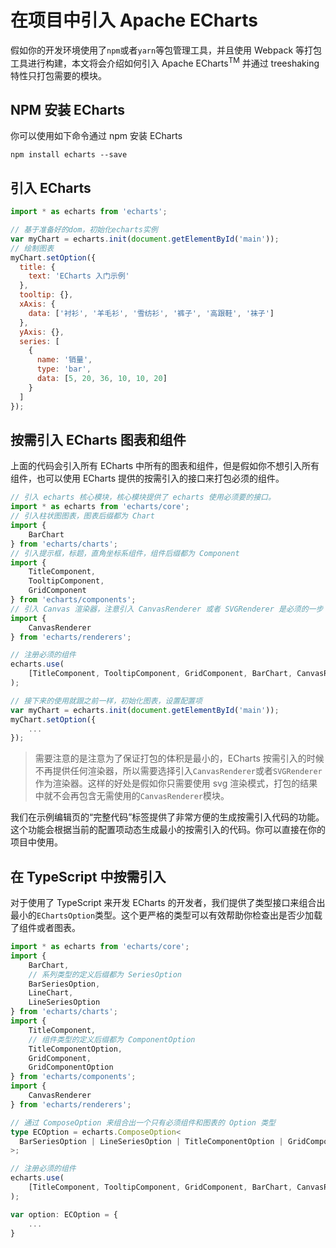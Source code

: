 # 在项目中引入 Apache ECharts

假如你的开发环境使用了`npm`或者`yarn`等包管理工具，并且使用 Webpack 等打包工具进行构建，本文将会介绍如何引入 Apache ECharts<sup>TM</sup> 并通过 treeshaking 特性只打包需要的模块。

## NPM 安装 ECharts

你可以使用如下命令通过 npm 安装 ECharts

```shell
npm install echarts --save
```

## 引入 ECharts

```js
import * as echarts from 'echarts';

// 基于准备好的dom，初始化echarts实例
var myChart = echarts.init(document.getElementById('main'));
// 绘制图表
myChart.setOption({
  title: {
    text: 'ECharts 入门示例'
  },
  tooltip: {},
  xAxis: {
    data: ['衬衫', '羊毛衫', '雪纺衫', '裤子', '高跟鞋', '袜子']
  },
  yAxis: {},
  series: [
    {
      name: '销量',
      type: 'bar',
      data: [5, 20, 36, 10, 10, 20]
    }
  ]
});
```

## 按需引入 ECharts 图表和组件

上面的代码会引入所有 ECharts 中所有的图表和组件，但是假如你不想引入所有组件，也可以使用 ECharts 提供的按需引入的接口来打包必须的组件。

```js
// 引入 echarts 核心模块，核心模块提供了 echarts 使用必须要的接口。
import * as echarts from 'echarts/core';
// 引入柱状图图表，图表后缀都为 Chart
import {
    BarChart
} from 'echarts/charts';
// 引入提示框，标题，直角坐标系组件，组件后缀都为 Component
import {
    TitleComponent,
    TooltipComponent,
    GridComponent
} from 'echarts/components';
// 引入 Canvas 渲染器，注意引入 CanvasRenderer 或者 SVGRenderer 是必须的一步
import {
    CanvasRenderer
} from 'echarts/renderers';

// 注册必须的组件
echarts.use(
    [TitleComponent, TooltipComponent, GridComponent, BarChart, CanvasRenderer]
);

// 接下来的使用就跟之前一样，初始化图表，设置配置项
var myChart = echarts.init(document.getElementById('main'));
myChart.setOption({
    ...
});
```

> 需要注意的是注意为了保证打包的体积是最小的，ECharts 按需引入的时候不再提供任何渲染器，所以需要选择引入`CanvasRenderer`或者`SVGRenderer`作为渲染器。这样的好处是假如你只需要使用 svg 渲染模式，打包的结果中就不会再包含无需使用的`CanvasRenderer`模块。

我们在示例编辑页的“完整代码”标签提供了非常方便的生成按需引入代码的功能。这个功能会根据当前的配置项动态生成最小的按需引入的代码。你可以直接在你的项目中使用。

## 在 TypeScript 中按需引入

对于使用了 TypeScript 来开发 ECharts 的开发者，我们提供了类型接口来组合出最小的`EChartsOption`类型。这个更严格的类型可以有效帮助你检查出是否少加载了组件或者图表。

```ts
import * as echarts from 'echarts/core';
import {
    BarChart,
    // 系列类型的定义后缀都为 SeriesOption
    BarSeriesOption,
    LineChart,
    LineSeriesOption
} from 'echarts/charts';
import {
    TitleComponent,
    // 组件类型的定义后缀都为 ComponentOption
    TitleComponentOption,
    GridComponent,
    GridComponentOption
} from 'echarts/components';
import {
    CanvasRenderer
} from 'echarts/renderers';

// 通过 ComposeOption 来组合出一个只有必须组件和图表的 Option 类型
type ECOption = echarts.ComposeOption<
  BarSeriesOption | LineSeriesOption | TitleComponentOption | GridComponentOption
>;

// 注册必须的组件
echarts.use(
    [TitleComponent, TooltipComponent, GridComponent, BarChart, CanvasRenderer]
);

var option: ECOption = {
    ...
}
```
